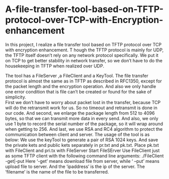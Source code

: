 # A-file-transfer-tool-based-on-TFTP-protocol-over-TCP-with-Encryption-enhancement
In this project, I realize a file transfer tool based on TFTP protocol over TCP with encryption enhancement. T
hough the TFTP protocol is mainly for UDP, the TFTP itself doesn’t rely on any network protocol specifically. 
We put it on TCP to get better stability in network transfer, so we don’t have to do the housekeeping in TFTP when realized over UDP.
   
The tool has a FileServer ,a FileClient and a KeyTool. 
The file transfer protocol is almost the same as in TFTP as described in RFC1350, except for the packet length and the encryption operation. 
And also we only handle one error condition that is file can’t be created or found for the sake of simplicity.   
First we don’t have to worry about packet lost in the transfer, because TCP will do the retransmit work for us. 
So no timeout and retransmit is done in our code. And second, we enlarge the package length from 512 to 4096 bytes, so that we can transmit more data in every send. And also, we only use 1 byte to record the serial number of the package, so it will wrap around when getting to 256. And last, we use RSA and RC4 algorithm to protect the communication between client and server. The usage of the tool is as below:
We use the keyTool to generate a pair of RSA 1024 keys. And save the private kets and public kets separately in pr.txt and pk.txt. 
Place pk.txt with FileClient and pri.tx with FileServer
Start FileSErver Use FileClient just as some TFTP client with the following command line arguments:
./FileClient <ipaddress>  -get|-put  <filename>
Here ‘-get’ means download file from server, while ‘ –put’  means upload file to server. And the ‘ipaddress’  is the ip of the server. The ‘filename’ is the name of the file to be transferred.
